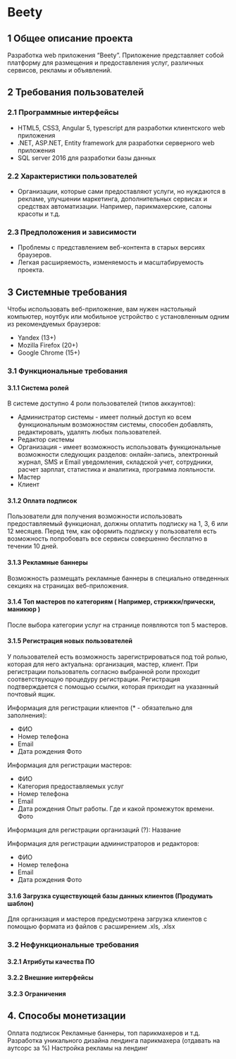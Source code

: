 # Beety

## 1 Общее описание проекта
Разработка web приложения “Beety”. Приложение представляет собой платформу для размещения и предоставления услуг, различных сервисов, рекламы и объявлений.

## 2 Требования пользователей

### 2.1 Программные интерфейсы
- HTML5, CSS3, Angular 5, typescript для разработки клиентского web приложения
- .NET, ASP.NET, Entity framework для разработки серверного web приложения
- SQL server 2016 для разработки базы данных

### 2.2 Характеристики пользователей
- Организации, которые сами предоставляют услуги, но нуждаются в рекламе, улучшении маркетинга, дополнительных
сервисах и средствах автоматизации. Например, парикмахерские, салоны красоты и т.д.

### 2.3 Предположения и зависимости
- Проблемы с представлением веб-контента в старых версиях браузеров.
- Легкая расширяемость, изменяемость и масштабируемость проекта.

## 3 Системные требования
Чтобы использовать веб-приложение, вам нужен настольный компьютер, ноутбук или мобильное устройство
с установленным одним из рекомендуемых браузеров:

- Yandex (13+)
- Mozilla Firefox (20+)
- Google Chrome (15+)

### 3.1 Функциональные требования

#### 3.1.1 Система ролей
В системе доступно 4 роли пользователей (типов аккаунтов):

- Администратор системы - имеет полный доступ ко всем функциональным возможностям системы, способен добавлять, редактировать, удалять любых пользователей.
- Редактор системы
- Организация - имеет возможность использовать функциональные возможности следующих разделов: онлайн-запись, электронный журнал, SMS и Email уведомления, складской учет, сотрудники, расчет зарплат, статистика и аналитика, программа лояльности.
- Мастер
- Клиент

#### 3.1.2 Оплата подписок
Пользователи для получения возможности использовать предоставляемый функционал, должны оплатить подписку на 1, 3, 6 или 12 месяцев. Перед тем, как оформить подписку у пользователя есть возможность попробовать все сервисы совершенно бесплатно в течении 10 дней.

#### 3.1.3 Рекламные баннеры
Возможность размещать рекламные баннеры в специально отведенных секциях на страницах веб-приложения.

#### 3.1.4 Топ мастеров по категориям ( Например, стрижки/прически, маникюр )
После выбора категории услуг на странице появляются топ 5 мастеров.


#### 3.1.5 Регистрация новых пользователей
У пользователей есть возможность зарегистрироваться под той ролью, которая для него актуальна: организация, мастер, клиент. При регистрации пользователь согласно выбранной роли проходит соответствующую процедуру регистрации. Регистрация подтверждается с помощью ссылки, которая приходит на указанный почтовый ящик.

Информация для регистрации клиентов (* - обязательно для заполнения):
* ФИО
* Номер телефона
* Email
* Дата рождения
Фото

Информация для регистрации мастеров:
* ФИО
* Категория предоставляемых услуг
* Номер телефона
* Email
* Дата рождения
Опыт работы. Где и какой промежуток времени.
Фото

Информация для регистрации организаций (?):
Название

Информация для регистрации администраторов и редакторов:
* ФИО
* Номер телефона
* Email
* Дата рождения
Фото


#### 3.1.6 Загрузка существующей базы данных клиентов (Продумать шаблон)
Для организация и мастеров предусмотрена загрузка клиентов с помощью формата из файлов с расширением .xls, .xlsx 

### 3.2 Нефункциональные требования

#### 3.2.1 Атрибуты качества ПО

#### 3.2.2 Внешние интерфейсы

#### 3.2.3 Ограничения

## 4. Способы монетизации 
Оплата подписок 
Рекламные баннеры, топ парикмахеров и т.д. 
Разработка уникального дизайна лендинга парикмахера (отдавать на аутсорс за %) 
Настройка рекламы на лендинг 

